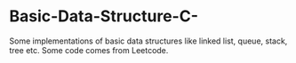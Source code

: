 # Basic-Data-Structure-C-
Some implementations of basic data structures like linked list,  queue, stack, tree etc. Some code comes from Leetcode.
